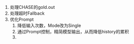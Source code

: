 1. 处理CHASE的gold.out
2. 处理超时Fallback
3. 优化Prompt
   1. 降低输入次数，Mode改为Single
   2. 通过Prompt控制，精简模型输出，从而降低history的累积
   3. 